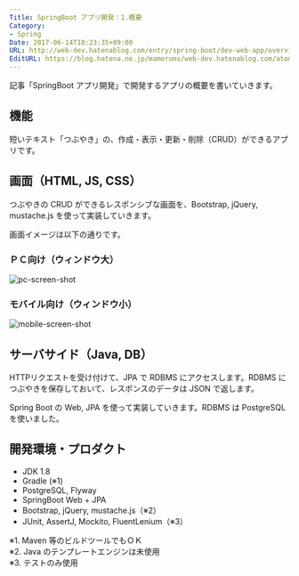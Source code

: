 ```yaml
---
Title: SpringBoot アプリ開発：1.概要
Category:
- Spring
Date: 2017-06-14T18:23:35+09:00
URL: http://web-dev.hatenablog.com/entry/spring-boot/dev-web-app/overview
EditURL: https://blog.hatena.ne.jp/mamorums/web-dev.hatenablog.com/atom/entry/8599973812269933468
---
```


記事「SpringBoot アプリ開発」で開発するアプリの概要を書いていきます。


## 機能
短いテキスト「つぶやき」の、作成・表示・更新・削除（CRUD）ができるアプリです。


## 画面（HTML, JS, CSS）
つぶやきの CRUD ができるレスポンシブな画面を、Bootstrap, jQuery, mustache.js を使って実装していきます。

画面イメージは以下の通りです。

### ＰＣ向け（ウィンドウ大）
![pc-screen-shot](http://cdn-ak.f.st-hatena.com/images/fotolife/m/mamorums/20160815/20160815122744.png)

### モバイル向け（ウィンドウ小）
![mobile-screen-shot](http://cdn-ak.f.st-hatena.com/images/fotolife/m/mamorums/20160815/20160815122743.png)


## サーバサイド（Java, DB）
HTTPリクエストを受け付けて、JPA で RDBMS にアクセスします。RDBMS につぶやきを保存しておいて、レスポンスのデータは JSON で返します。

Spring Boot の Web, JPA を使って実装していきます。RDBMS は  PostgreSQL を使いました。


## 開発環境・プロダクト
- JDK 1.8
- Gradle (※1)
- PostgreSQL, Flyway
- SpringBoot Web + JPA
- Bootstrap, jQuery, mustache.js（※2）
- JUnit, AssertJ, Mockito, FluentLenium（※3）

※1. Maven 等のビルドツールでもＯＫ  
※2. Java のテンプレートエンジンは未使用  
※3. テストのみ使用
